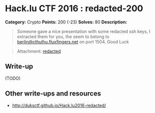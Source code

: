 # Hack.lu CTF 2016 : redacted-200

**Category:** Crypto
**Points:** 200 (-23)
**Solves:** 80
**Description:**

> Someone gave a nice presentation with some redacted ssh keys, I extracted them for you, the seem to belong to berlin@cthulhu.fluxfingers.net on port 1504.
> Good Luck

> Attachment: [redacted](redacted)

## Write-up

(TODO)

## Other write-ups and resources

* http://duksctf.github.io/Hack.lu2016-redacted/
